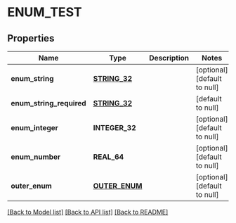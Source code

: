 # ENUM_TEST

## Properties
Name | Type | Description | Notes
------------ | ------------- | ------------- | -------------
**enum_string** | [**STRING_32**](STRING_32.md) |  | [optional] [default to null]
**enum_string_required** | [**STRING_32**](STRING_32.md) |  | [default to null]
**enum_integer** | **INTEGER_32** |  | [optional] [default to null]
**enum_number** | **REAL_64** |  | [optional] [default to null]
**outer_enum** | [**OUTER_ENUM**](OuterEnum.md) |  | [optional] [default to null]

[[Back to Model list]](../README.md#documentation-for-models) [[Back to API list]](../README.md#documentation-for-api-endpoints) [[Back to README]](../README.md)


